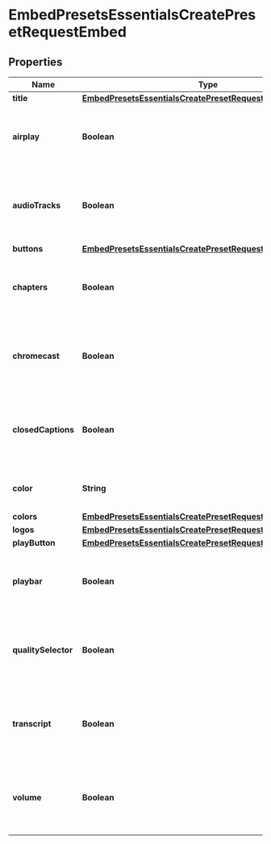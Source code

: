 

# EmbedPresetsEssentialsCreatePresetRequestEmbed


## Properties

| Name | Type | Description | Notes |
|------------ | ------------- | ------------- | -------------|
|**title** | [**EmbedPresetsEssentialsCreatePresetRequestEmbedTitle**](EmbedPresetsEssentialsCreatePresetRequestEmbedTitle.md) |  |  [optional] |
|**airplay** | **Boolean** | Whether AirPlay is enabled in the embeddable player. |  [optional] |
|**audioTracks** | **Boolean** | Whether multiple audio tracks can appear in the embeddable player. |  [optional] |
|**buttons** | [**EmbedPresetsEssentialsCreatePresetRequestEmbedButtons**](EmbedPresetsEssentialsCreatePresetRequestEmbedButtons.md) |  |  [optional] |
|**chapters** | **Boolean** | Whether chapters are enabled in the embeddable player. |  [optional] |
|**chromecast** | **Boolean** | Whether the Chromecast button appears in the embeddable player. |  [optional] |
|**closedCaptions** | **Boolean** | Whether closed captions are enabled in the embeddable player. |  [optional] |
|**color** | **String** | The main color of the embeddable player. |  [optional] |
|**colors** | [**EmbedPresetsEssentialsCreatePresetRequestEmbedColors**](EmbedPresetsEssentialsCreatePresetRequestEmbedColors.md) |  |  [optional] |
|**logos** | [**EmbedPresetsEssentialsCreatePresetRequestEmbedLogos**](EmbedPresetsEssentialsCreatePresetRequestEmbedLogos.md) |  |  [optional] |
|**playButton** | [**EmbedPresetsEssentialsCreatePresetRequestEmbedPlayButton**](EmbedPresetsEssentialsCreatePresetRequestEmbedPlayButton.md) |  |  [optional] |
|**playbar** | **Boolean** | Whether to show the playbar on the embeddable player. |  [optional] |
|**qualitySelector** | **Boolean** | Whether to show the quality selector in the embeddable player. |  [optional] |
|**transcript** | **Boolean** | Whether the transcript controls appear in the embeddable player. |  [optional] |
|**volume** | **Boolean** | Whether to show the volume selector on the embeddable player. |  [optional] |



